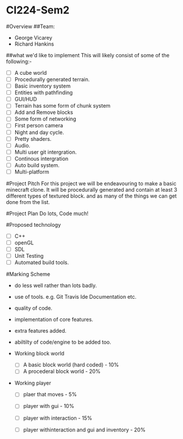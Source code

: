# CI224-Sem2 

#Overview
##Team:
- George Vicarey
- Richard Hankins

##what we'd like to implement
This will likely consist of some of the following:-
- [ ] A cube world
- [ ] Procedurally generated terrain.
- [ ] Basic inventory system
- [ ] Entities with pathfinding
- [ ] GUI/HUD
- [ ] Terrain has some form of chunk system
- [ ] Add and Remove blocks
- [ ] Some form of networking
- [ ] First person camera
- [ ] Night and day cycle.
- [ ] Pretty shaders.
- [ ] Audio.
- [ ] Multi user git intergration.
- [ ] Continous intergration
- [ ] Auto build system.
- [ ] Multi-platform

#Project Pitch
For this project we will be endeavouring to make a basic minecraft clone. It will be procedurally generated and contain at least 3 different types of textured block. and as many of the things we can get done from the list.

#Project Plan
Do lots, Code much!

#Proposed technology
- [ ] C++
- [ ] openGL
- [ ] SDL
- [ ] Unit Testing
- [ ] Automated build tools.

#Marking Scheme
- do less well rather than lots badly.  
- use of tools. e.g. Git Travis Ide Documentation etc.  
- quality of code.  
- implementation of core features.  
- extra features added.  
- abiltilty of code/engine to be added too.

- Working block world 
  - [ ] A basic block world (hard coded) - 10%
  - [ ] A procederal block world  - 20%

- Working player
  - [ ] plaer that moves - 5%
  - [ ] player with gui - 10%
  - [ ] player with interaction - 15%
  - [ ] player withinteraction and gui and inventory - 20%


